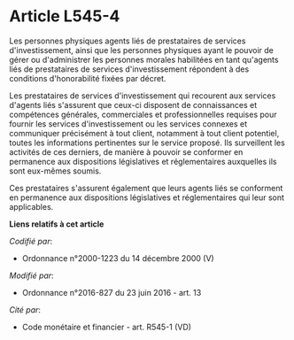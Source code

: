 # Article L545-4

Les personnes physiques agents liés de prestataires de services d'investissement, ainsi que les personnes physiques ayant le
pouvoir de gérer ou d'administrer les personnes morales habilitées en tant qu'agents liés de prestataires de services
d'investissement répondent à des conditions d'honorabilité fixées par décret.

Les prestataires de services d'investissement qui recourent aux services d'agents liés s'assurent que ceux-ci disposent de
connaissances et compétences générales, commerciales et professionnelles requises pour fournir les services d'investissement
ou les services connexes et communiquer précisément à tout client, notamment à tout client potentiel, toutes les informations
pertinentes sur le service proposé. Ils surveillent les activités de ces derniers, de manière à pouvoir se conformer en
permanence aux dispositions législatives et réglementaires auxquelles ils sont eux-mêmes soumis.

Ces prestataires s'assurent également que leurs agents liés se conforment en permanence aux dispositions législatives et
réglementaires qui leur sont applicables.

**Liens relatifs à cet article**

_Codifié par_:

  - Ordonnance n°2000-1223 du 14 décembre 2000 (V)

_Modifié par_:

  - Ordonnance n°2016-827 du 23 juin 2016 - art. 13

_Cité par_:

  - Code monétaire et financier - art. R545-1 (VD)
